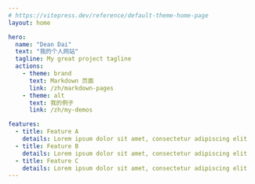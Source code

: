 ```yaml
---
# https://vitepress.dev/reference/default-theme-home-page
layout: home

hero:
  name: "Dean Dai"
  text: "我的个人网站"
  tagline: My great project tagline
  actions:
    - theme: brand
      text: Markdown 页面
      link: /zh/markdown-pages
    - theme: alt
      text: 我的例子
      link: /zh/my-demos

features:
  - title: Feature A
    details: Lorem ipsum dolor sit amet, consectetur adipiscing elit
  - title: Feature B
    details: Lorem ipsum dolor sit amet, consectetur adipiscing elit
  - title: Feature C
    details: Lorem ipsum dolor sit amet, consectetur adipiscing elit
---
```


